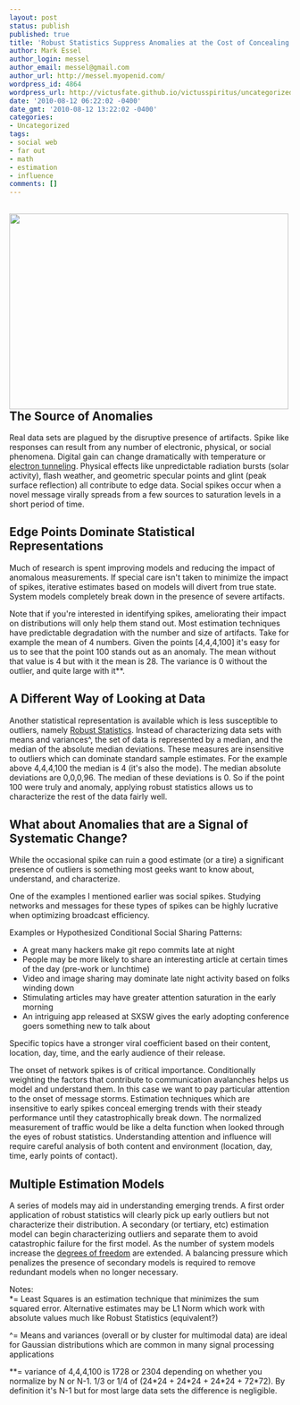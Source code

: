 ```yaml
---
layout: post
status: publish
published: true
title: 'Robust Statistics Suppress Anomalies at the Cost of Concealing Emerging Trends '
author: Mark Essel
author_login: messel
author_email: messel@gmail.com
author_url: http://messel.myopenid.com/
wordpress_id: 4864
wordpress_url: http://victusfate.github.io/victusspiritus/uncategorized/2010/08/12/robust-statistics-suppress-anomalies-at-the-cost-of-concealing-emerging-trends/
date: '2010-08-12 06:22:02 -0400'
date_gmt: '2010-08-12 13:22:02 -0400'
categories:
- Uncategorized
tags:
- social web
- far out
- math
- estimation
- influence
comments: []
---
```

<h2><a href="http://silvertonconsulting.com/blog/2010/03/23/spc-results-iops-vs-capacity-chart-of-the-month/"><img class="aligncenter wp-image-4867" title="Clusters" src="{{ site.url }}/assets/2010/08/Clusters1.jpg" alt="" width="500" height="350" /></a>The Source of Anomalies</h2>
<p>Real data sets are plagued by the disruptive presence of artifacts. Spike like responses can result from any number of electronic, physical, or social phenomena. Digital gain can change dramatically with temperature or <a class="zem_slink" title="Quantum tunnelling" rel="wikipedia" href="http://en.wikipedia.org/wiki/Quantum_tunnelling">electron tunneling</a>. Physical effects like unpredictable radiation bursts (solar activity), flash weather, and geometric specular points and glint (peak surface reflection) all contribute to edge data. Social spikes occur when a novel message virally spreads from a few sources to saturation levels in a short period of time.</p>
<h2>Edge Points Dominate Statistical Representations</h2>
<p>Much of research is spent improving models and reducing the impact of anomalous measurements. If special care isn't taken to minimize the impact of spikes, iterative estimates based on models will divert from true state. System models completely break down in the presence of severe artifacts.</p>
<p>Note that if you're interested in identifying spikes, ameliorating their impact on distributions will only help them stand out. Most estimation techniques have predictable degradation  with the number and size of artifacts. Take for example the mean of 4 numbers. Given the points [4,4,4,100] it's easy for us to see that the point 100 stands out as an anomaly. The mean without that value is 4 but with it the mean is 28. The variance is 0 without the outlier, and quite large with it**.</p>
<h2>A Different Way of Looking at Data</h2>
<p>Another statistical representation is available which is less susceptible to outliers, namely <a class="zem_slink" title="Robust statistics" rel="wikipedia" href="http://en.wikipedia.org/wiki/Robust_statistics">Robust Statistics</a>. Instead of characterizing  data sets with means and variances^, the set of data is represented by a median, and the median of the absolute median deviations. These measures are insensitive to outliers which can dominate standard sample estimates. For the example above 4,4,4,100 the median is 4 (it's also the mode). The median absolute deviations are 0,0,0,96. The median of these deviations is 0. So if the point 100 were truly and anomaly, applying robust statistics allows us to characterize the rest of the data fairly well.</p>
<h2>What about Anomalies that are a Signal of Systematic Change?</h2>
<p>While the occasional spike can ruin a good estimate (or a tire) a significant presence of outliers is something most geeks want to know about, understand, and characterize.</p>
<p>One of the examples I mentioned earlier was social spikes. Studying networks and messages for these types of spikes can be highly lucrative when optimizing broadcast efficiency.</p>
<p>Examples or Hypothesized Conditional Social Sharing Patterns:</p>
<ul>
<li>A great many hackers make git repo commits late at night</li>
<li>People may be more likely to share an interesting article at certain times of the day (pre-work or lunchtime)</li>
<li>Video and image sharing may dominate late night activity based on folks winding down</li>
<li>Stimulating articles may have greater attention saturation in the early morning</li>
<li>An intriguing app released at SXSW gives the early adopting conference goers something new to talk about</li>
</ul>
<p>Specific topics have a stronger viral coefficient based on their content, location, day, time, and the early audience of their release.</p>
<p>The onset of network spikes is of critical importance. Conditionally weighting the factors that contribute to communication avalanches helps us model and understand them. In this case we want to pay particular attention to the onset of message storms. Estimation techniques which are insensitive to early spikes conceal emerging trends with their steady performance until they catastrophically break down. The normalized measurement of traffic would be like a delta function when looked through the eyes of robust statistics. Understanding attention and influence will require careful analysis of both content and environment (location, day, time, early points of contact).</p>
<h2>Multiple Estimation Models</h2>
<p>A series of models may aid in understanding emerging trends. A first order application of robust statistics will clearly pick up early outliers but not characterize their distribution. A secondary (or tertiary, etc) estimation model can begin characterizing outliers and separate them to avoid catastrophic failure for the first model.  As the number of system models increase the <a class="zem_slink" title="Degrees of freedom (statistics)" rel="wikipedia" href="http://en.wikipedia.org/wiki/Degrees_of_freedom_%28statistics%29">degrees of freedom</a> are extended. A balancing pressure which penalizes the presence of secondary models is required to remove redundant models when no longer necessary.</p>
<p>Notes:<br />
*= Least Squares is an estimation technique that minimizes the sum squared error. Alternative estimates may be L1 Norm which work with absolute values much like Robust Statistics (equivalent?)</p>
<p>^= Means and variances (overall or by cluster for multimodal data) are ideal for Gaussian distributions which are common in many signal processing applications</p>
<p>**=  variance of 4,4,4,100 is 1728 or  2304 depending on whether you normalize by N or N-1. 1/3 or 1/4 of (24*24 + 24*24 + 24*24 + 72*72). By definition it's N-1 but for most large data sets the difference is negligible.</p>

